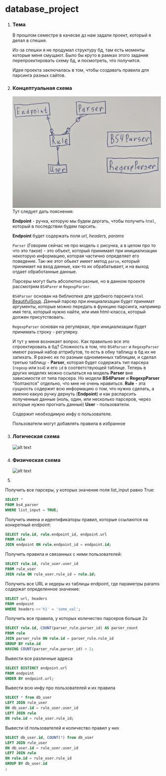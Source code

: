 # database_project
1) ### Тема
   В прошлом семестре в качесве дз нам задали проект, 
   который я делал в спешке.
   
   Из-за спешки я не продумал структуру бд, там есть 
   моменты которые меня смущают. Было бы круто в рамках этого 
   задания перепроектировать схему бд, и посмотреть, что получится.
   
   Идея проекта заключалась в том, чтобы создавать правила для 
   парсинга разных сайтов.
2) ### Концептуальная схема
   ![alt text](images/концептуальная_схема.jpg "Title")
   Тут следует дать пояснения:

   **Endpoint** - ручка, которую мы будем дергать, чтобы получить ```html```, 
   который в последствии будем парсить.
   
   **Endpoint** будет содержать поля *url*, *headers*, *params*
   
   ```Parser``` (Говорим сейчас не про модель с рисунка, 
   а в целом про то что это такое) - это объект, который 
   принимает при инициализации некоторую информацию, которая 
   частично определяет его поведение. Так-же этот обьект имеет метод 
   ```parse```, который принимает на вход данные, как-то их обрабатывает,
   и на выход отдает обработанные данные.
   
   Парсеры могут быть абсолютно разные, но в данном проекте рассмотрим
   ```BS4Parer``` и ```RegexpParser```. 

   ```BS4Parser``` основан на
   библиотеке для удобного парсинга ```html``` 
   [BeautifulSoup](https://beautiful-soup-4.readthedocs.io/en/latest/).
   Данный парсер при инициализации будет принимат аргументы, которые
   можно передать в функцию парсинга, например имя тега, 
   который нужно найти, или имя html-класса, который должен присутствовать.
   
   ```RegexpParser``` основан на регулярках, при инициализации будет
   принимать строку - регулярку.

   И тут у меня возникает вопрос.
   Как правильно все это спроектировать в бд?
   Сложность в том, что ```BS4Parser``` и ```RegexpParser``` имеют разный
   набор аттрибутов, то есть в обну таблицу в бд их не запихать. Я разнес
   их по разным одноименных таблицам, и сделал третью таблицу - **Parser**,
   которая будет содержать тип парсера (```regexp```  или ```bs4```) и его
   ```id``` в соответствующей таблице. Теперь в других моделях можно
   ссылаться на модель **Parser** вне зависимости от типа парсера. Но 
   модели **BS4Parser** и **RegexpParser** "болтаются" отдельно, что мне
   не очень нравиться.
   **Rule** - эта сущность содержит всю информацию о том, что нужно
   сделать, а именно какую ручку дернуть (**Endpoint**) и как 
   распарсить полученные данные (ноль, один, 
   или несколько парсеров, через которые нужно прогнать данные)
   **User** - пользователи.
   
   Содержит необходимую инфу о пользователе.

   Пользователи могут добавлять правила в избранное
3) ### Логическая схема
   ![alt text](images/логическая.jpg "Title")
4) ### Физическая схема
   ![alt text](images/физическая.jpg "Title")
5)

Получить все парсеры, у которых значение поля list_input равно True:
```sql
SELECT * 
FROM bs4_parser
WHERE list_input = TRUE;
```

Получить имена и идентификаторы правил, которые ссылаются на конкретный endpoint:
```sql
SELECT rule.id, rule.endpoint_id, endpoint.url
FROM rule
JOIN endpoint ON rule.endpoint_id = endpoint.id;
```

Получить правила и связанных с ними пользователей:
```sql
SELECT rule.id, rule_user.user_id
FROM rule_user
JOIN rule ON rule_user.rule_id = rule.id;
```

Получить все URL и хедеры из таблицы endpoint, где параметры params содержат определенное значение:
```sql
SELECT url, headers
FROM endpoint
WHERE headers->>'h1' = 'some_val';
```

Получить все правила, у которых количество парсеров больше 2х
```sql
SELECT rule.id, COUNT(parser_rule.parser_id) AS parser_count
FROM rule
JOIN parser_rule ON rule.id = parser_rule.rule_id
GROUP BY rule.id
HAVING COUNT(parser_rule.parser_id) > 2;
```

Вывести все различные адреса
```sql
SELECT DISTINCT endpoint.url
FROM endpoint
ORDER BY endpoint.url;
```

Вывести всю инфу про пользователей и их правила
```sql
SELECT * from db_user 
LEFT JOIN rule_user 
ON db_user.id = rule_user.user_id
LEFT JOIN rule
ON rule.id = rule_user.rule_id;
```

Вывести id пользователей и количество правил у них
```sql
SELECT db_user.id, COUNT(*) from db_user 
LEFT JOIN rule_user 
ON db_user.id = rule_user.user_id
LEFT JOIN rule
ON rule.id = rule_user.rule_id
GROUP BY db_user.id
;
```